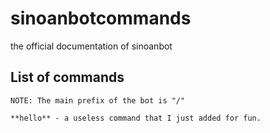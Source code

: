 # sinoanbotcommands
the official documentation of sinoanbot

## List of commands
```
NOTE: The main prefix of the bot is "/"
```
```
**hello** - a useless command that I just added for fun.
```
